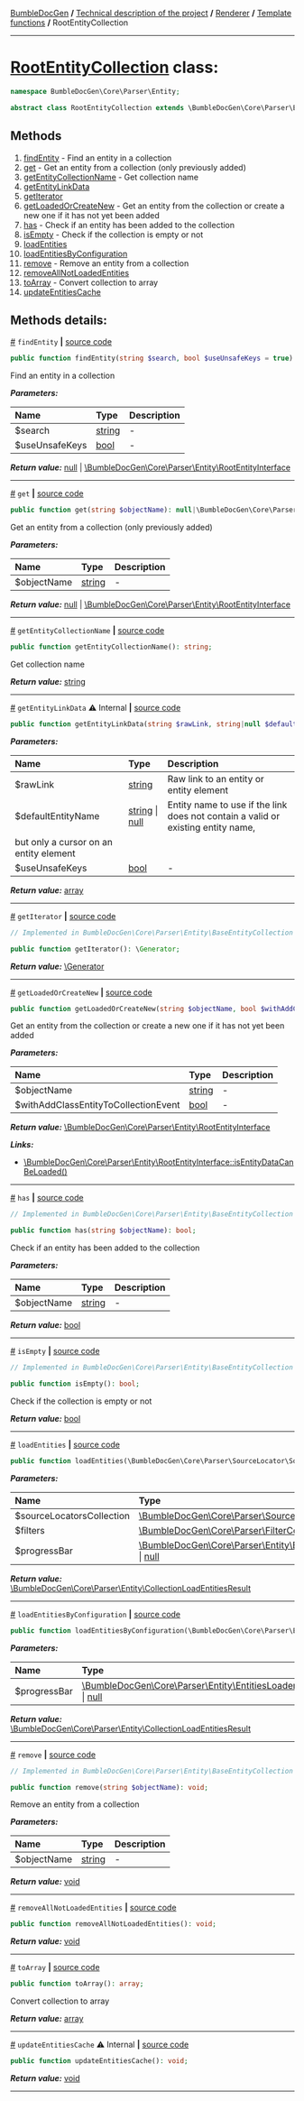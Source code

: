 [BumbleDocGen](../../../README.md) **/**
[Technical description of the project](../../readme.md) **/**
[Renderer](../readme.md) **/**
[Template functions](../05_twigCustomFunctions.md) **/**
RootEntityCollection

---


# [RootEntityCollection](https://github.com/bumble-tech/bumble-doc-gen/blob/master/src/Core/Parser/Entity/RootEntityCollection.php#L18) class:

```php
namespace BumbleDocGen\Core\Parser\Entity;

abstract class RootEntityCollection extends \BumbleDocGen\Core\Parser\Entity\BaseEntityCollection implements \IteratorAggregate
```

## Methods

1. [findEntity](#mfindentity) - Find an entity in a collection
1. [get](#mget) - Get an entity from a collection (only previously added)
1. [getEntityCollectionName](#mgetentitycollectionname) - Get collection name
1. [getEntityLinkData](#mgetentitylinkdata) 
1. [getIterator](#mgetiterator) 
1. [getLoadedOrCreateNew](#mgetloadedorcreatenew) - Get an entity from the collection or create a new one if it has not yet been added
1. [has](#mhas) - Check if an entity has been added to the collection
1. [isEmpty](#misempty) - Check if the collection is empty or not
1. [loadEntities](#mloadentities) 
1. [loadEntitiesByConfiguration](#mloadentitiesbyconfiguration) 
1. [remove](#mremove) - Remove an entity from a collection
1. [removeAllNotLoadedEntities](#mremoveallnotloadedentities) 
1. [toArray](#mtoarray) - Convert collection to array
1. [updateEntitiesCache](#mupdateentitiescache) 

## Methods details:

<a name="mfindentity" href="#mfindentity">#</a> `findEntity`  **|** [source code](https://github.com/bumble-tech/bumble-doc-gen/blob/master/src/Core/Parser/Entity/RootEntityCollection.php#L76)
```php
public function findEntity(string $search, bool $useUnsafeKeys = true): null|\BumbleDocGen\Core\Parser\Entity\RootEntityInterface;
```
Find an entity in a collection

***Parameters:***

| Name | Type | Description |
|:-|:-|:-|
$search | [string](https://www.php.net/manual/en/language.types.string.php) | - |
$useUnsafeKeys | [bool](https://www.php.net/manual/en/language.types.boolean.php) | - |

***Return value:*** [null](https://www.php.net/manual/en/language.types.null.php) | [\BumbleDocGen\Core\Parser\Entity\RootEntityInterface](https://github.com/bumble-tech/bumble-doc-gen/blob/master/src/Core/Parser/Entity/RootEntityInterface.php)

---

<a name="mget" href="#mget">#</a> `get`  **|** [source code](https://github.com/bumble-tech/bumble-doc-gen/blob/master/src/Core/Parser/Entity/RootEntityCollection.php#L49)
```php
public function get(string $objectName): null|\BumbleDocGen\Core\Parser\Entity\RootEntityInterface;
```
Get an entity from a collection (only previously added)

***Parameters:***

| Name | Type | Description |
|:-|:-|:-|
$objectName | [string](https://www.php.net/manual/en/language.types.string.php) | - |

***Return value:*** [null](https://www.php.net/manual/en/language.types.null.php) | [\BumbleDocGen\Core\Parser\Entity\RootEntityInterface](https://github.com/bumble-tech/bumble-doc-gen/blob/master/src/Core/Parser/Entity/RootEntityInterface.php)

---

<a name="mgetentitycollectionname" href="#mgetentitycollectionname">#</a> `getEntityCollectionName`  **|** [source code](https://github.com/bumble-tech/bumble-doc-gen/blob/master/src/Core/Parser/Entity/RootEntityCollection.php#L39)
```php
public function getEntityCollectionName(): string;
```
Get collection name

***Return value:*** [string](https://www.php.net/manual/en/language.types.string.php)

---

<a name="mgetentitylinkdata" href="#mgetentitylinkdata">#</a> `getEntityLinkData` ⚠️ Internal  **|** [source code](https://github.com/bumble-tech/bumble-doc-gen/blob/master/src/Core/Parser/Entity/RootEntityCollection.php#L90)
```php
public function getEntityLinkData(string $rawLink, string|null $defaultEntityName = null, bool $useUnsafeKeys = true): array;
```

***Parameters:***

| Name | Type | Description |
|:-|:-|:-|
$rawLink | [string](https://www.php.net/manual/en/language.types.string.php) | Raw link to an entity or entity element |
$defaultEntityName | [string](https://www.php.net/manual/en/language.types.string.php) \| [null](https://www.php.net/manual/en/language.types.null.php) | Entity name to use if the link does not contain a valid or existing entity name,
 but only a cursor on an entity element |
$useUnsafeKeys | [bool](https://www.php.net/manual/en/language.types.boolean.php) | - |

***Return value:*** [array](https://www.php.net/manual/en/language.types.array.php)

---

<a name="mgetiterator" href="#mgetiterator">#</a> `getIterator`  **|** [source code](https://github.com/bumble-tech/bumble-doc-gen/blob/master/src/Core/Parser/Entity/BaseEntityCollection.php#L11)
```php
// Implemented in BumbleDocGen\Core\Parser\Entity\BaseEntityCollection

public function getIterator(): \Generator;
```

***Return value:*** [\Generator](https://www.php.net/manual/en/language.generators.overview.php)

---

<a name="mgetloadedorcreatenew" href="#mgetloadedorcreatenew">#</a> `getLoadedOrCreateNew`  **|** [source code](https://github.com/bumble-tech/bumble-doc-gen/blob/master/src/Core/Parser/Entity/RootEntityCollection.php#L67)
```php
public function getLoadedOrCreateNew(string $objectName, bool $withAddClassEntityToCollectionEvent = false): \BumbleDocGen\Core\Parser\Entity\RootEntityInterface;
```
Get an entity from the collection or create a new one if it has not yet been added

***Parameters:***

| Name | Type | Description |
|:-|:-|:-|
$objectName | [string](https://www.php.net/manual/en/language.types.string.php) | - |
$withAddClassEntityToCollectionEvent | [bool](https://www.php.net/manual/en/language.types.boolean.php) | - |

***Return value:*** [\BumbleDocGen\Core\Parser\Entity\RootEntityInterface](https://github.com/bumble-tech/bumble-doc-gen/blob/master/src/Core/Parser/Entity/RootEntityInterface.php)

***Links:***
- [\BumbleDocGen\Core\Parser\Entity\RootEntityInterface::isEntityDataCanBeLoaded()](RootEntityInterface_2.md#misentitydatacanbeloaded)

---

<a name="mhas" href="#mhas">#</a> `has`  **|** [source code](https://github.com/bumble-tech/bumble-doc-gen/blob/master/src/Core/Parser/Entity/BaseEntityCollection.php#L42)
```php
// Implemented in BumbleDocGen\Core\Parser\Entity\BaseEntityCollection

public function has(string $objectName): bool;
```
Check if an entity has been added to the collection

***Parameters:***

| Name | Type | Description |
|:-|:-|:-|
$objectName | [string](https://www.php.net/manual/en/language.types.string.php) | - |

***Return value:*** [bool](https://www.php.net/manual/en/language.types.boolean.php)

---

<a name="misempty" href="#misempty">#</a> `isEmpty`  **|** [source code](https://github.com/bumble-tech/bumble-doc-gen/blob/master/src/Core/Parser/Entity/BaseEntityCollection.php#L52)
```php
// Implemented in BumbleDocGen\Core\Parser\Entity\BaseEntityCollection

public function isEmpty(): bool;
```
Check if the collection is empty or not

***Return value:*** [bool](https://www.php.net/manual/en/language.types.boolean.php)

---

<a name="mloadentities" href="#mloadentities">#</a> `loadEntities`  **|** [source code](https://github.com/bumble-tech/bumble-doc-gen/blob/master/src/Core/Parser/Entity/RootEntityCollection.php#L28)
```php
public function loadEntities(\BumbleDocGen\Core\Parser\SourceLocator\SourceLocatorsCollection $sourceLocatorsCollection, \BumbleDocGen\Core\Parser\FilterCondition\ConditionInterface|null $filters = null, \BumbleDocGen\Core\Parser\Entity\EntitiesLoaderProgressBarInterface|null $progressBar = null): \BumbleDocGen\Core\Parser\Entity\CollectionLoadEntitiesResult;
```

***Parameters:***

| Name | Type | Description |
|:-|:-|:-|
$sourceLocatorsCollection | [\BumbleDocGen\Core\Parser\SourceLocator\SourceLocatorsCollection](https://github.com/bumble-tech/bumble-doc-gen/blob/master/src/Core/Parser/SourceLocator/SourceLocatorsCollection.php) | - |
$filters | [\BumbleDocGen\Core\Parser\FilterCondition\ConditionInterface](https://github.com/bumble-tech/bumble-doc-gen/blob/master/src/Core/Parser/FilterCondition/ConditionInterface.php) \| [null](https://www.php.net/manual/en/language.types.null.php) | - |
$progressBar | [\BumbleDocGen\Core\Parser\Entity\EntitiesLoaderProgressBarInterface](https://github.com/bumble-tech/bumble-doc-gen/blob/master/src/Core/Parser/Entity/EntitiesLoaderProgressBarInterface.php) \| [null](https://www.php.net/manual/en/language.types.null.php) | - |

***Return value:*** [\BumbleDocGen\Core\Parser\Entity\CollectionLoadEntitiesResult](https://github.com/bumble-tech/bumble-doc-gen/blob/master/src/Core/Parser/Entity/CollectionLoadEntitiesResult.php)

---

<a name="mloadentitiesbyconfiguration" href="#mloadentitiesbyconfiguration">#</a> `loadEntitiesByConfiguration`  **|** [source code](https://github.com/bumble-tech/bumble-doc-gen/blob/master/src/Core/Parser/Entity/RootEntityCollection.php#L26)
```php
public function loadEntitiesByConfiguration(\BumbleDocGen\Core\Parser\Entity\EntitiesLoaderProgressBarInterface|null $progressBar = null): \BumbleDocGen\Core\Parser\Entity\CollectionLoadEntitiesResult;
```

***Parameters:***

| Name | Type | Description |
|:-|:-|:-|
$progressBar | [\BumbleDocGen\Core\Parser\Entity\EntitiesLoaderProgressBarInterface](https://github.com/bumble-tech/bumble-doc-gen/blob/master/src/Core/Parser/Entity/EntitiesLoaderProgressBarInterface.php) \| [null](https://www.php.net/manual/en/language.types.null.php) | - |

***Return value:*** [\BumbleDocGen\Core\Parser\Entity\CollectionLoadEntitiesResult](https://github.com/bumble-tech/bumble-doc-gen/blob/master/src/Core/Parser/Entity/CollectionLoadEntitiesResult.php)

---

<a name="mremove" href="#mremove">#</a> `remove`  **|** [source code](https://github.com/bumble-tech/bumble-doc-gen/blob/master/src/Core/Parser/Entity/BaseEntityCollection.php#L32)
```php
// Implemented in BumbleDocGen\Core\Parser\Entity\BaseEntityCollection

public function remove(string $objectName): void;
```
Remove an entity from a collection

***Parameters:***

| Name | Type | Description |
|:-|:-|:-|
$objectName | [string](https://www.php.net/manual/en/language.types.string.php) | - |

***Return value:*** [void](https://www.php.net/manual/en/language.types.void.php)

---

<a name="mremoveallnotloadedentities" href="#mremoveallnotloadedentities">#</a> `removeAllNotLoadedEntities`  **|** [source code](https://github.com/bumble-tech/bumble-doc-gen/blob/master/src/Core/Parser/Entity/RootEntityCollection.php#L132)
```php
public function removeAllNotLoadedEntities(): void;
```

***Return value:*** [void](https://www.php.net/manual/en/language.types.void.php)

---

<a name="mtoarray" href="#mtoarray">#</a> `toArray`  **|** [source code](https://github.com/bumble-tech/bumble-doc-gen/blob/master/src/Core/Parser/Entity/RootEntityCollection.php#L127)
```php
public function toArray(): array;
```
Convert collection to array

***Return value:*** [array](https://www.php.net/manual/en/language.types.array.php)

---

<a name="mupdateentitiescache" href="#mupdateentitiescache">#</a> `updateEntitiesCache` ⚠️ Internal  **|** [source code](https://github.com/bumble-tech/bumble-doc-gen/blob/master/src/Core/Parser/Entity/RootEntityCollection.php#L97)
```php
public function updateEntitiesCache(): void;
```

***Return value:*** [void](https://www.php.net/manual/en/language.types.void.php)

---
